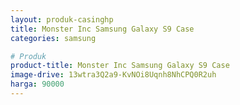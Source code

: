 ```yaml
---
layout: produk-casinghp
title: Monster Inc Samsung Galaxy S9 Case
categories: samsung

# Produk
product-title: Monster Inc Samsung Galaxy S9 Case
image-drive: 13wtra3Q2a9-KvNOi8Uqnh8NhCPQ0R2uh
harga: 90000
---
```

